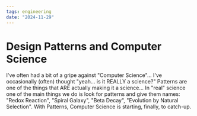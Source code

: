 ```yaml
---
tags: engineering
date: "2024-11-29"
---
```

# Design Patterns and Computer Science

I've often had a bit of a gripe against "Computer Science"...
I've occasionally (often) thought "yeah... is it REALLY a science?"
Patterns are one of the things that ARE actually making it a science...
In "real" science one of the main things we do is look for patterns
and give them names: "Redox Reaction", "Spiral Galaxy", "Beta Decay",
"Evolution by Natural Selection".
With Patterns, Computer Science is starting, finally, to catch-up.
